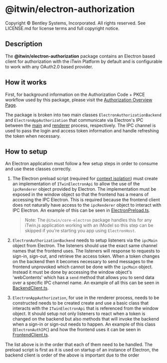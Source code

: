 # @itwin/electron-authorization

Copyright © Bentley Systems, Incorporated. All rights reserved. See LICENSE.md for license terms and full copyright notice.

## Description

The __@itwin/electron-authorization__ package contains an Electron based client for authorization with the iTwin Platform by default and is configurable to work with any OAuth2.0 based provider.

## How it works

First, for background information on the Authorization Code + PKCE workflow used by this package, please visit the [Authorization Overview Page](https://developer.bentley.com/apis/overview/authorization/#authorizesinglepageapplicationsspaanddesktopmobileapplicationsnative).

The package is broken into two main classes `ElectronAuthorizationBackend` and `ElectronAppAuthorization` that communicate via Electron's IPC between the [main](https://www.electronjs.org/docs/latest/api/ipc-main) and [renderer](https://www.electronjs.org/docs/latest/api/ipc-renderer) process, respectively. The IPC channel is used to pass the login and access token information and handle refreshing the token when necessary.

## How to setup

An Electron application must follow a few setup steps in order to consume and use these classes correctly.

1. The Electron preload script (required for [context isolation](https://www.electronjs.org/docs/latest/tutorial/context-isolation)) must create an implementation of `ITwinElectronApi` to allow the use of the `ipcRenderer` object provided by Electron. The implementation must be exposed in the window object so that the frontend has a means of accessing the IPC Electron. This is required because the frontend client does not naturally have access to the `ipcRenderer` object to interact with IPC Electron. An example of this can be seen in [ElectronPreload.ts](./src/frontend/ElectronPreload.ts).

    > Note: The `@itwin/core-electron` package handles this for any iTwin.js application working with an iModel so this step can be skipped if you're starting you app using `ElectronHost`.

2. `ElectronAuthorizationBackend` needs to setup listeners via the `ipcMain` object from Electron. The listeners should use the exact same channel names that the frontend uses. The listeners will response to requests to sign-in, sign-out, and retrieve the access token. When a token changes on the backend then it becomes necessary to send messages to the frontend unprovoked which cannot be done with the `ipcMain` object. Instead it must be done by accessing the window object's 'webContents' which has a `send` method that allows you to send data over a specific IPC channel name. An example of all this can be seen in [BackendClient.ts](./src/backend/BackendClient.ts).

3. `ElectronAppAuthorization`, for use in the renderer process, needs to be constructed needs to be created create and use a basic class that interacts with the `ITwinElectronApi` that is referenced from the window object. It should setup not only listeners to react when a token is changed on the backend but also methods that will invoke the backend when a sign-in or sign-out needs to happen. An example of this class (`ElectronAuthIPC`) and how the frontend uses it can be seen in [FrontendClient.ts](./src/frontend/FrontendClient.ts).

The list above is in the order that each of them need to be handled. The preload script is first as it is used on startup of an instance of Electron, the backend client is order of the above is important due to the order
